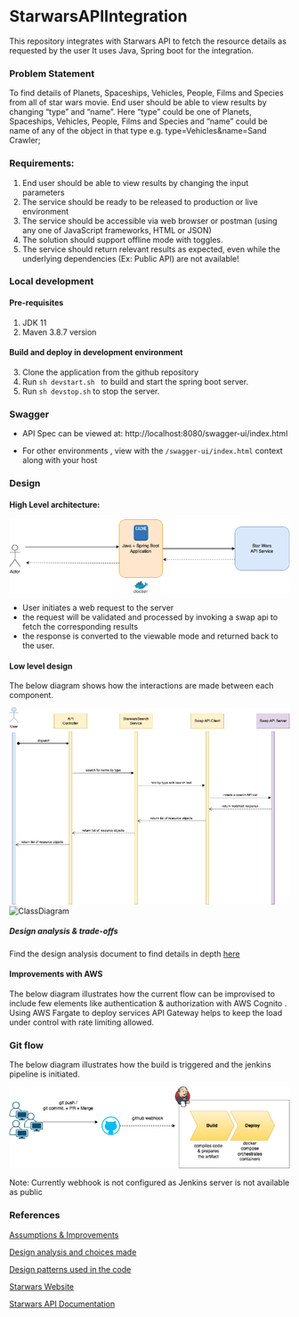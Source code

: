 # StarwarsAPIIntegration
This repository integrates with Starwars API to fetch the resource details as requested by the user
It uses Java, Spring boot for the integration.

### Problem Statement

To find details of Planets, Spaceships, Vehicles, People, Films and Species from all of star wars movie. End user should be able to view results by changing “type” and “name”. Here “type” could be one of Planets, Spaceships, Vehicles, People, Films and Species and “name” could be name of any of the object in that type e.g. type=Vehicles&name=Sand Crawler;

### Requirements:

1. End user should be able to view results by changing the input parameters
2. The service should be ready to be released to production or live environment
3. The service should be accessible via web browser or postman (using any one of JavaScript frameworks, HTML or JSON)
4. The solution should support offline mode with toggles.
5. The service should return relevant results as expected, even while the underlying dependencies (Ex: Public API) are not available!

### Local development

#### Pre-requisites
1. JDK 11
2. Maven 3.8.7 version

#### Build and deploy in development environment
3. Clone the application from the github repository
4. Run ```sh devstart.sh ``` to build and start the spring boot server.
5. Run ```sh devstop.sh``` to stop the server.

### Swagger

* API Spec can be viewed at: http://localhost:8080/swagger-ui/index.html

* For other environments , view with the ```/swagger-ui/index.html``` context along with your host

### Design

#### High Level architecture:
![HLD](https://github.com/SameeraGrandhi/StarwarsAPIIntegration/blob/main/docs/images/current-arch.png)

* User initiates a web request to the server
* the request will be validated and processed by invoking a swap api to fetch the corresponding results
* the response is converted to the viewable mode and returned back to the user.

#### Low level design
The below diagram shows how the interactions are made between each component.

![SequenceDiagram](https://github.com/SameeraGrandhi/StarwarsAPIIntegration/blob/main/docs/images/sequence-diagram.jpg)
![ClassDiagram](https://github.com/SameeraGrandhi/StarwarsAPIIntegration/blob/main/docs/images/class-diagram.jpg)

##### Design analysis & trade-offs
Find the design analysis document to find details in depth [here](https://github.com/SameeraGrandhi/StarwarsAPIIntegration/wiki/Design-Analysis)

#### Improvements with AWS
The below diagram illustrates how the current flow can be improvised to include few elements 
like authentication & authorization with AWS Cognito . Using AWS Fargate to deploy services
API Gateway helps to keep the load under control with rate limiting allowed.

### Git flow

The below diagram illustrates how the build is triggered and the jenkins pipeline is initiated.

![Image](https://github.com/SameeraGrandhi/StarwarsAPIIntegration/blob/main/docs/images/gitflow.png)

Note: Currently webhook is not configured as Jenkins server is not available as public 

### References

[Assumptions & Improvements](https://github.com/SameeraGrandhi/StarwarsAPIIntegration/wiki/Assumptions-and-Improvements)

[Design analysis and choices made](https://github.com/SameeraGrandhi/StarwarsAPIIntegration/wiki/Design-Analysis)

[Design patterns used in the code](https://github.com/SameeraGrandhi/StarwarsAPIIntegration/wiki/Design-Patterns)

[Starwars Website](https://swapi.dev/)

[Starwars API Documentation](https://swapi.dev/documentation)